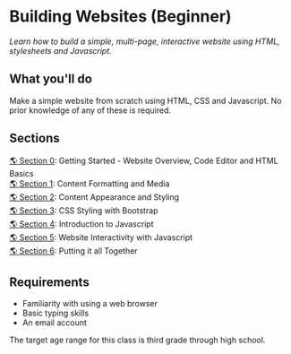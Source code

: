 # Building Websites (Beginner)

*Learn how to build a simple, multi-page, interactive website using HTML, stylesheets and Javascript.*

## What you'll do

Make a simple website from scratch using HTML, CSS and Javascript. No prior knowledge of any of these is required.

## Sections

[:earth_americas: Section 0][0]: Getting Started - Website Overview, Code Editor and HTML Basics  
[:earth_americas: Section 1][1]: Content Formatting and Media  
[:earth_americas: Section 2][2]: Content Appearance and Styling  
[:earth_americas: Section 3][3]: CSS Styling with Bootstrap  
[:earth_americas: Section 4][4]: Introduction to Javascript  
[:earth_americas: Section 5][5]: Website Interactivity with Javascript  
[:earth_americas: Section 6][6]: Putting it all Together  

## Requirements

* Familiarity with using a web browser
* Basic typing skills
* An email account


The target age range for this class is third grade through high school.

[0]: section-00/
[1]: section-01/
[2]: section-02/
[3]: section-03/
[4]: section-04/
[5]: section-05/
[6]: section-06/
